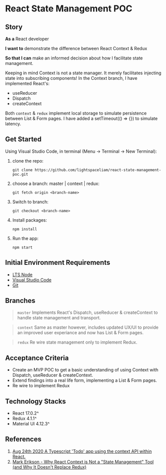 # React State Management POC

## Story

**As a** React developer 

**I want to** demonstrate the difference between React Context & Redux

**So that I can** make an informed decision about how I facilitate state management.

Keeping in mind Context is not a state manager. It merely facilitates injecting state into subscribing components! In the Context branch, I have implemented React's:

- useReducer
- Dispatch
- createContext

Both `context` & `redux` implement local storage to simulate persistence between List & Form pages. I have added a setTimeout(() => {}) to simulate latency.

## Get Started

Using Visual Studio Code, in terminal (Menu -> Terminal -> New Terminal):

1. clone the repo:

    ```git clone https://github.com/lightspaceliam/react-state-management-poc.git```

2. choose a branch: master | context | redux:

    ```git fetch origin <branch-name>```

3. Switch to branch: 

    ```git checkout <branch-name>```

4. Install packages: 
    
    ```npm install```

5. Run the app: 

    ```npm start```

## Initial Environment Requirements

- [LTS Node](https://nodejs.org/en/download/)
- [Visual Studio Code](https://code.visualstudio.com/download)
- [Git](https://git-scm.com/downloads) 

## Branches 

> `master`
Implements React's Dispatch, useReducer & createContext to handle state management and transport.

> `context`
Same as master however, includes updated UX/UI to provide an improved user experiance and now has List & Form pages.

> `redux`
Re wire state management only to implement Redux.

## Acceptance Criteria

- Create an MVP POC to get a basic understanding of using Context with Dispatch, useReducer & createContext.
- Extend findings into a real life form, implementing a List & Form pages.
- Re wire to implement Redux

## Technology Stacks

- React 17.0.2^
- Redux 4.1.1^
- Material UI 4.12.3^

## References

1. [Aug 24th 2020 A Typescript 'Todo' app using the context API within React.](https://medium.com/@jameshunt.co/a-typescript-todo-app-using-the-context-api-within-react-f135d18e1620)
2. [Mark Erikson - Why React Context is Not a "State Management" Tool (and Why It Doesn't Replace Redux)](https://blog.isquaredsoftware.com/2021/01/context-redux-differences/)
